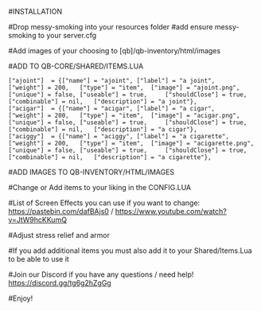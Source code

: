 #INSTALLATION

#Drop messy-smoking into your resources folder
#add ensure messy-smoking to your server.cfg

#Add images of your choosing to [qb]/qb-inventory/html/images 

#ADD TO QB-CORE/SHARED/ITEMS.LUA
	
	["ajoint"]	= {["name"] = "ajoint",	["label"] = "a joint",		["weight"] = 200,	["type"] = "item",	["image"] = "ajoint.png",	["unique"] = false,	["useable"] = true,		["shouldClose"] = true,		["combinable"] = nil,   ["description"] = "a joint"},
	["acigar"]	= {["name"] = "acigar",	["label"] = "a cigar",		["weight"] = 200,	["type"] = "item",	["image"] = "acigar.png",	["unique"] = false,	["useable"] = true,		["shouldClose"] = true,		["combinable"] = nil,   ["description"] = "a cigar"},
	["aciggy"]	= {["name"] = "aciggy",	["label"] = "a cigarette",		["weight"] = 200,	["type"] = "item",	["image"] = "acigarette.png",	["unique"] = false,	["useable"] = true,		["shouldClose"] = true,		["combinable"] = nil,   ["description"] = "a cigarette"},
	
#ADD IMAGES TO QB-INVENTORY/HTML/IMAGES

#Change or Add items to your liking in the CONFIG.LUA

#List of Screen Effects you can use if you want to change: https://pastebin.com/dafBAjs0 / https://www.youtube.com/watch?v=JtW9hcKKumQ
	
#Adjust stress relief and armor 
	
#If you add additional items you must also add it to your Shared/Items.Lua to be able to use it
	
#Join our Discord if you have any questions / need help! https://discord.gg/tg6g2hZgGg

#Enjoy!
